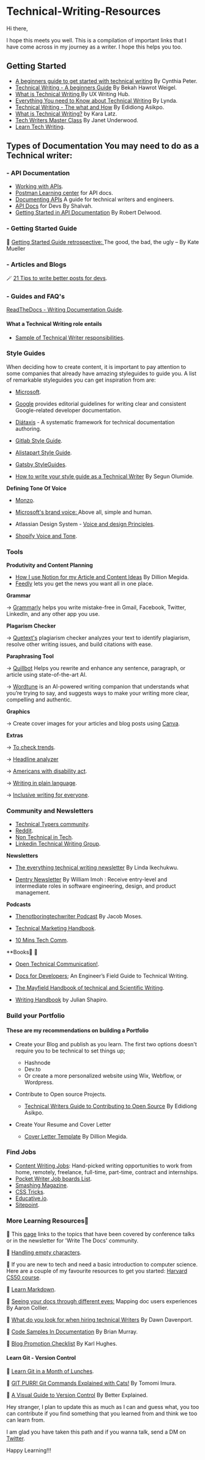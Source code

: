 # Technical-Writing-Resources

Hi there, 

I hope this meets you well. 
This is a compilation of important links that I have come across in my journey as a writer. I hope this helps you too.

## Getting Started
- [A beginners guide to get started with technical writing](https://cynthiapeter.com/a-beginners-guide-to-get-started-with-technical-writing) By Cynthia Peter.
- [Technical Writing - A beginners Guide](https://developers.deepgram.com/blog/2022/03/technical-writing-a-beginners-guide/) By Bekah Hawrot Weigel.
- [What is Technical Writing ](https://uxwritinghub.com/what-is-technical-writing/) By UX Writing Hub.
- [Everything You need to Know about Technical Writing](https://www.everythingtechnicalwriting.com/everything-you-need-to-know-about-technical-writing/) By Lynda.
- [Technical Writing - The what and How](https://edidiongasikpo.com/technical-writing-what-and-how) By Edidiong Asikpo.
- [What is Technical Writing?](https://www.instructionalsolutions.com/blog/what-is-technical-writing) by Kara Latz.
- [Tech Writers Master Class](https://www.udemy.com/course/tech-writers-master-class/) By Janet Underwood.
- [Learn Tech Writing](https://learntechwriting.co/learn-tech-writing/technical-writing/learning-enough-english.html).

## Types of Documentation You may need to do as a Technical writer:

### - API Documentation
  * [Working with APIs](https://support.knowledgeowl.com/help/working-with-apis).
  * [Postman Learning center](https://learning.postman.com/docs/publishing-your-api/documenting-your-api/) for API docs.
  * [Documenting APIs](https://idratherbewriting.com/learnapidoc/) A guide for technical writers and engineers.
  * [API Docs](https://apidocsfordevs.com/) for Devs By Shalvah.
  * [Getting Started in API Documentation](http://writeonce.org/starting_as_a_programmer_writer.php) By Robert Delwood.

### - Getting Started Guide

📰 [Getting Started Guide retrospective: ](https://www.knowledgeowl.com/home/getting-started-guide-retrospective) The good, the bad, the ugly – By Kate Mueller
 
### - Articles and Blogs

🪄 [21 Tips to write better posts for devs](https://semaphoreci.com/blog/tips-to-write-for-developers).

### - Guides and FAQ's

[ReadTheDocs - Writing Documentation Guide](https://docs-guide.readthedocs.io/en/latest/writing/).

#### What a Technical Writing role entails

 * [Sample of Technical Writer responsibilities](https://about.gitlab.com/handbook/engineering/ux/technical-writing/#assignments-to-development-guidelines).

### Style Guides

When deciding how to create content, it is important to pay attention to some companies that already have amazing styleguides to guide you. A list of remarkable styleguides you can get inspiration from are:

* [Microsoft](https://docs.microsoft.com/en-us/style-guide/welcome/).
* [Google](https://developers.google.com/style) provides editorial guidelines for writing clear and consistent Google-related developer documentation.
* [Diátaxis](https://diataxis.fr/) - A systematic framework for technical documentation authoring.
* [Gitlab Style Guide](https://docs.gitlab.com/ee/development/documentation/styleguide/).
* [Alistapart Style Guide](https://alistapart.com/about/style-guide/).
* [Gatsby StyleGuides](https://www.gatsbyjs.com/contributing/gatsby-style-guide/).

* [How to write your style guide as a Technical Writer](https://wonexo.hashnode.dev/how-to-write-a-style-guide-as-a-technical-writer) By Segun Olumide.

**Defining Tone Of Voice**

* [Monzo](https://monzo.com/tone-of-voice/).

* [Microsoft's brand voice: ](https://docs.microsoft.com/en-us/style-guide/brand-voice-above-all-simple-human) Above all, simple and human.

* Atlassian Design System - [Voice and design Principles](https://atlassian.design/content/voice-and-tone-principles).

* [Shopify Voice and Tone](https://polaris.shopify.com/content/voice-and-tone#navigation).


### Tools

**Produtivity and Content Planning**

   * [How I use Notion for my Article and Content Ideas](https://www.youtube.com/watch?v=yxbAX6vTUgc) By Dillion Megida.
   * [Feedly](https://feedly.com/i/welcome) lets you get the news you want all in one place.

**Grammar**
  
  → [Grammarly](https://app.grammarly.com/) helps you write mistake-free in Gmail, Facebook, Twitter, LinkedIn, and any other app you use.

**Plagarism Checker**

  → [Quetext's](https://www.quetext.com/) plagiarism checker analyzes your text to identify plagiarism, resolve other writing issues, and build citations with ease.
  
**Paraphrasing Tool**

  → [Quillbot](https://quillbot.com/) Helps you rewrite and enhance any sentence, paragraph, or article using state-of-the-art AI.
  
  → [Wordtune](https://www.wordtune.com/) is an AI-powered writing companion that understands what you’re trying to say, and suggests ways to make your writing more clear, compelling and authentic. 
  
 **Graphics**
 
  → Create cover images for your articles and blog posts using [Canva](canva.com).
  
  
  
**Extras**   

  → [To check trends](https://trends.google.com/).
  
  → [Headline analyzer](https://headlines.coschedule.com/headlines)
  
  → [Americans with disability act](https://adata.org/learn-about-ada).
  
  → [Writing in plain language](https://www.plainlanguage.gov/law/).
  
  → [Inclusive writing for everyone](https://www.witty.works/).
  
  
  
### Community and Newsletters

* [Technical Typers community](https://discord.gg/2zGqkPVAy6).
* [Reddit](https://www.reddit.com/r/technicalwriting/).
* [Non Technical in Tech](https://join.slack.com/t/nontechintech/shared_invite/zt-s9eg89md-oa_0xTZpVn2iYZvOoAIhBQ).
* [Linkedin Technical Writing Group](https://www.linkedin.com/groups/112571/).


**Newsletters**

* [The everything technical writing newsletter](https://www.getrevue.co/profile/_mslinda?subscribe_form=issue-page-header) By Linda Ikechukwu.

* [Dentry Newsletter](http://subscribe.dentry.io/) By William Imoh : Receive entry-level and intermediate roles in software engineering, design, and product management.


**Podcasts**

* [Thenotboringtechwriter Podcast](https://www.thenotboringtechwriter.com/) By Jacob Moses.

* [Technical Marketing Handbook](https://www.stitcher.com/show/technical-marketing-handbook).

* [10 Mins Tech Comm](https://www.stitcher.com/show/10minute-tech-comm).


**Books📘 📘 

 * [Open Technical Communication!](https://alg.manifoldapp.org/read/open-technical-communication/section/67ef90ba-8ca3-4e8e-abb0-0a3966cf2ac7).
 
 * [Docs for Developers](https://www.amazon.com/dp/1484272161/ref=cm_sw_r_awdo_navT_g_SV4HMY0QJNCGSEZ96T21); An Engineer’s Field Guide to Technical Writing.
 
 * [The Mayfield Handbook of technical and Scientific Writing](http://www.mit.edu/course/21/21.guide/toc.htm).

 * [Writing Handbook](https://www.julian.com/guide/write/intro) by Julian Shapiro.
 

### Build your Portfolio

#### These are my recommendations on building a Portfolio

* Create your Blog and publish as you learn. The first two options doesn't require you to be technical to set things up;
    * Hashnode
    * Dev.to
    * Or create a more personalized website using Wix, Webflow, or Wordpress.
    
* Contribute to Open source Projects.
    * [Technical Writers Guide to Contributing to Open Source](https://edidiongasikpo.com/the-technical-writers-guide-to-contributing-to-open-source-projects) By Edidiong Asikpo.
    
* Create Your Resume and Cover Letter
    * [Cover Letter Template](https://dillionmegida.com/p/cover-letter-template/) By Dillion Megida.


### Find Jobs

* [Content Writing Jobs](https://contentwritingjobs.com/find-job/technical): Hand-picked writing opportunities to work from home, remotely, freelance, full-time, part-time, contract and internships.
* [Pocket Writer Job boards List](https://github.com/CynthiaPeter/pocket-writer-job-boards-list).
* [Smashing Magazine](https://www.smashingmagazine.com/write-for-us/).
* [CSS Tricks](https://css-tricks.com/guest-posting/).
* [Educative.io](https://www.educative.io/m/educativeio-edpresso-write-with-us).
* [Sitepoint](https://www.sitepoint.com/write-for-us/).


### More Learning Resources📘

📘 This [page](https://www.writethedocs.org/topics/) links to the topics that have been covered by conference talks or in the newsletter for 'Write The Docs' community.

📘 [Handling empty characters](https://emptycharacter.com/).

📘 If you are new to tech and need a basic introduction to computer science. Here are a couple of my favourite resources to get you started: 
[Harvard CS50 course](https://cs50.harvard.edu/x/2021/weeks/0/).

📘 [Learn Markdown](https://www.markdownguide.org/getting-started/).

📀 [Seeing your docs through different eyes:](https://www.youtube.com/watch?v=vj7TyUgBEW8) Mapping doc users experiences By Aaron Collier.

📀 [What do you look for when hiring technical Writers](https://www.youtube.com/watch?v=tv1DhmUT-Fo) By Dawn Davenport.

📀 [Code Samples In Documentation](https://www.youtube.com/watch?v=_gtzUpvGfXY) By Brian Murray.

📀 [Blog Promotion Checklist](https://draft.dev/learn/promotion) By Karl Hughes.


#### Learn Git - Version Control

📘 [Learn Git in a Month of Lunches](https://ng1lib.org/book/2608857/0cb40e).

📘 [GIT PURR! Git Commands Explained with Cats!](https://girliemac.com/blog/2017/12/26/git-purr/) By Tomomi Imura.

📘 [A Visual Guide to Version Control](https://betterexplained.com/articles/a-visual-guide-to-version-control/) By Better Explained.


Hey stranger, I plan to update this as much as I can and guess what, you too can contribute if you find something that you learned from and think we too can learn from.

I am glad you have taken this path and if you wanna talk, send a DM on [Twitter](https://twitter.com/iamCynthiaPeter).

Happy Learning!!!
